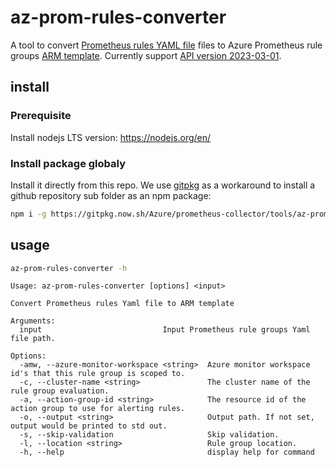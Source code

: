 # az-prom-rules-converter
A tool to convert [Prometheus rules YAML file](https://prometheus.io/docs/prometheus/latest/configuration/recording_rules/#configuring-rules) files to
Azure Prometheus rule groups [ARM template](https://learn.microsoft.com/en-us/azure/azure-resource-manager/templates/overview).
Currently support [API version 2023-03-01](https://learn.microsoft.com/en-us/rest/api/monitor/prometheusrulegroups/prometheus-rule-groups).

## install 
### Prerequisite
Install nodejs LTS version:
https://nodejs.org/en/

### Install package globaly 
Install it directly from this repo.
We use [gitpkg](https://gitpkg.vercel.app/) as a workaround to install a github repository sub folder as an npm package: 
```bash
npm i -g https://gitpkg.now.sh/Azure/prometheus-collector/tools/az-prom-rules-converter?main
```

## usage
```bash
az-prom-rules-converter -h
```
```
Usage: az-prom-rules-converter [options] <input>

Convert Prometheus rules Yaml file to ARM template

Arguments:
  input                           Input Prometheus rule groups Yaml file path.

Options:
  -amw, --azure-monitor-workspace <string>  Azure monitor workspace id's that this rule group is scoped to.
  -c, --cluster-name <string>               The cluster name of the rule group evaluation.
  -a, --action-group-id <string>            The resource id of the action group to use for alerting rules.
  -o, --output <string>                     Output path. If not set, output would be printed to std out.
  -s, --skip-validation                     Skip validation.
  -l, --location <string>                   Rule group location.
  -h, --help                                display help for command
```
